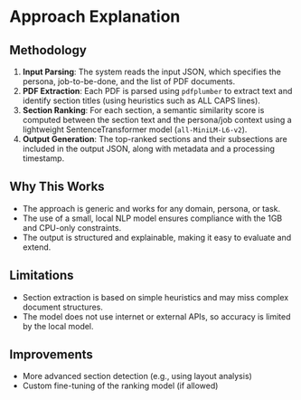 # Approach Explanation

## Methodology

1. **Input Parsing**: The system reads the input JSON, which specifies the persona, job-to-be-done, and the list of PDF documents.
2. **PDF Extraction**: Each PDF is parsed using `pdfplumber` to extract text and identify section titles (using heuristics such as ALL CAPS lines).
3. **Section Ranking**: For each section, a semantic similarity score is computed between the section text and the persona/job context using a lightweight SentenceTransformer model (`all-MiniLM-L6-v2`).
4. **Output Generation**: The top-ranked sections and their subsections are included in the output JSON, along with metadata and a processing timestamp.

## Why This Works
- The approach is generic and works for any domain, persona, or task.
- The use of a small, local NLP model ensures compliance with the 1GB and CPU-only constraints.
- The output is structured and explainable, making it easy to evaluate and extend.

## Limitations
- Section extraction is based on simple heuristics and may miss complex document structures.
- The model does not use internet or external APIs, so accuracy is limited by the local model.

## Improvements
- More advanced section detection (e.g., using layout analysis)
- Custom fine-tuning of the ranking model (if allowed)
